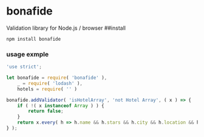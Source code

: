 # bonafide
Validation library for Node.js / browser
##install
```
npm install bonafide

```
### usage exmple

```javascript
'use strict';

let bonafide = require( 'bonafide' ),
    _ = require( 'lodash' ),
    hotels = require( '' )

bonafide.addValidator( 'isHotelArray', 'not Hotel Array', ( x ) => {
    if ( !( x instanceof Array ) ) {
        return false;
    }
    return x.every( h => h.name && h.stars && h.city && h.location && h.startDate && h.endDate ); // jshint ignore:line
} );

```
